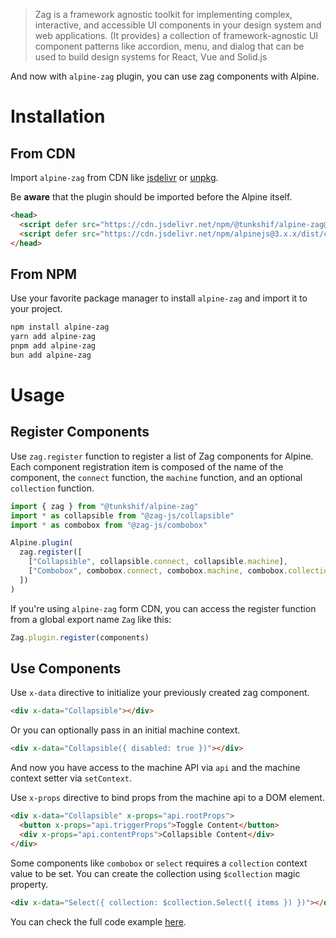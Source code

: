 > Zag is a framework agnostic toolkit for implementing complex, interactive, and accessible UI components in your design system and web applications. (It provides) a collection of framework-agnostic UI component patterns like accordion, menu, and dialog that can be used to build design systems for React, Vue and Solid.js

And now with `alpine-zag` plugin, you can use zag components with Alpine.

# Installation

## From CDN

Import `alpine-zag` from CDN like [jsdelivr](https://www.jsdelivr.com/) or [unpkg](https://www.unpkg.com/).

Be **aware** that the plugin should be imported before the Alpine itself.

<!-- prettier-ignore -->
```html
<head>
  <script defer src="https://cdn.jsdelivr.net/npm/@tunkshif/alpine-zag@0.2.x/dist/cdn.min.js"></script>
  <script defer src="https://cdn.jsdelivr.net/npm/alpinejs@3.x.x/dist/cdn.min.js"></script>
</head>
```

## From NPM

Use your favorite package manager to install `alpine-zag` and import it to your project.

```bash
npm install alpine-zag
yarn add alpine-zag
pnpm add alpine-zag
bun add alpine-zag
```

# Usage

## Register Components

Use `zag.register` function to register a list of Zag components for Alpine. Each component registration item is composed of the name of the component, the `connect` function, the `machine` function, and an optional `collection` function.

```js
import { zag } from "@tunkshif/alpine-zag"
import * as collapsible from "@zag-js/collapsible"
import * as combobox from "@zag-js/combobox"

Alpine.plugin(
  zag.register([
    ["Collapsible", collapsible.connect, collapsible.machine],
    ["Combobox", combobox.connect, combobox.machine, combobox.collection]
  ])
)
```

If you're using `alpine-zag` form CDN, you can access the register function from a global export name `Zag` like this:

```js
Zag.plugin.register(components)
```

## Use Components

Use `x-data` directive to initialize your previously created zag component.

```html
<div x-data="Collapsible"></div>
```

Or you can optionally pass in an initial machine context.

```html
<div x-data="Collapsible({ disabled: true })"></div>
```

And now you have access to the machine API via `api` and the machine context setter via `setContext`.

Use `x-props` directive to bind props from the machine api to a DOM element.

```html
<div x-data="Collapsible" x-props="api.rootProps">
  <button x-props="api.triggerProps">Toggle Content</button>
  <div x-props="api.contentProps">Collapsible Content</div>
</div>
```

Some components like `combobox` or `select` requires a `collection` context value to be set. You can create the collection using `$collection` magic property.

```html
<div x-data="Select({ collection: $collection.Select({ items }) })"></div>
```

You can check the full code example [here](https://github.com/TunkShif/alpine-zag/blob/main/lib/examples/index.html).
